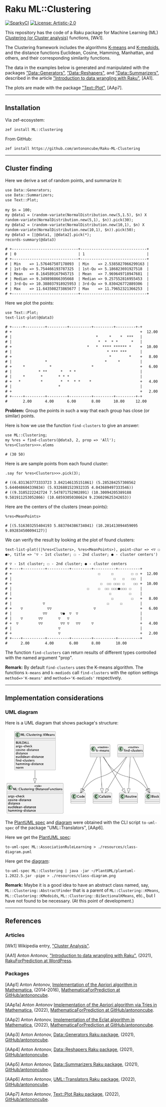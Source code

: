 # Raku ML::Clustering

[![SparkyCI](http://sparrowhub.io:2222/project/gh-antononcube-Raku-ML-Clustering/badge)](http://sparrowhub.io:2222)
[![License: Artistic-2.0](https://img.shields.io/badge/License-Artistic%202.0-0298c3.svg)](https://opensource.org/licenses/Artistic-2.0)

This repository has the code of a Raku package for
Machine Learning (ML)
[Clustering (or Cluster analysis)](https://en.wikipedia.org/wiki/Cluster_analysis)
functions, [Wk1].

The Clustering framework includes the algorithms 
[K-means](https://en.wikipedia.org/wiki/K-means_clustering) 
and 
[K-medoids](https://en.wikipedia.org/wiki/K-medoids), 
and the distance functions Euclidean, Cosine, Hamming, Manhattan, and others,
and their corresponding similarity functions.

The data in the examples below is generated and manipulated with the packages
["Data::Generators"](https://raku.land/zef:antononcube/Data::Generators),
["Data::Reshapers"](https://raku.land/zef:antononcube/Data::Reshapers), and
["Data::Summarizers"](https://raku.land/zef:antononcube/Data::Summarizers), described in the article
["Introduction to data wrangling with Raku"](https://rakuforprediction.wordpress.com/2021/12/31/introduction-to-data-wrangling-with-raku/),
[AA1].

The plots are made with the package
["Text::Plot"](https://raku.land/zef:antononcube/Text::Plot), [AAp7].

-------

## Installation

Via zef-ecosystem:

```shell
zef install ML::Clustering
```

From GitHub:

```shell
zef install https://github.com/antononcube/Raku-ML-Clustering
```

-------

## Cluster finding 

Here we derive a set of random points, and summarize it:

```perl6
use Data::Generators;
use Data::Summarizers;
use Text::Plot;

my $n = 100;
my @data1 = (random-variate(NormalDistribution.new(5,1.5), $n) X random-variate(NormalDistribution.new(5,1), $n)).pick(30);
my @data2 = (random-variate(NormalDistribution.new(10,1), $n) X random-variate(NormalDistribution.new(10,1), $n)).pick(50);
my @data3 = [|@data1, |@data2].pick(*);
records-summary(@data3)
```
```
# +------------------------------+------------------------------+
# | 0                            | 1                            |
# +------------------------------+------------------------------+
# | Min    => 1.576467507178093  | Min    => 2.5385827066299163 |
# | 1st-Qu => 5.754466193787325  | 1st-Qu => 5.186823691927518  |
# | Mean   => 8.164589167945715  | Mean   => 7.969649718947681  |
# | Median => 9.349898866395668  | Median => 9.257552816955453  |
# | 3rd-Qu => 10.388037918925953 | 3rd-Qu => 9.830426772889306  |
# | Max    => 11.643508273865677 | Max    => 11.79652321366253  |
# +------------------------------+------------------------------+
```

Here we plot the points:

```perl6
use Text::Plot;
text-list-plot(@data3)
```
```
# +-----+---------+---------+----------+---------+---------+-+       
# +                                                          +  12.00
# |                                      *     *    *  ***   |       
# |                                       *  *  * *      *   |       
# +                                  *   *  **** ****** *    +  10.00
# |                                           * *** ***      |       
# +                                            *        *    +   8.00
# |               *                          *     *         |       
# +     *           *                  *                     +   6.00
# |            * **      *   * *                             |       
# |     *       *       * * *                                |       
# +   *         *        *  *  * *    *                      +   4.00
# |                     *                                    |       
# +                                                          +   2.00
# +-----+---------+---------+----------+---------+---------+-+       
#       2.00      4.00      6.00       8.00      10.00     12.00
```

**Problem:** Group the points in such a way that each group has close (or similar) points.

Here is how we use the function `find-clusters` to give an answer:

```perl6
use ML::Clustering;
my %res = find-clusters(@data3, 2, prop => 'All');
%res<Clusters>>>.elems
```
```
# (30 50)
```

Here is are sample points from each found cluster:

```perl6
.say for %res<Clusters>>>.pick(3);
```
```
# ((6.831363773333723 3.842146135151861) (5.285284257308562 5.644048604339834) (5.9326801523932335 4.043689497333546))
# ((9.3105222242724 7.547871752902891) (10.30094205389188 9.581911253052866) (10.68593050386624 9.236029625342653))
```

Here are the centers of the clusters (mean points):

```perl6
%res<MeanPoints>
```
```
# [(5.516303255404193 5.883704386734041) (10.201413094459095 9.892834500094127)]
```

We can verify the result by looking at the plot of found clusters:

```perl6
text-list-plot((|%res<Clusters>, %res<MeanPoints>), point-char => <▽ ☐ ●>, title => '▽ - 1st cluster; ☐ - 2nd cluster; ● - cluster centers')
```
```
# ▽ - 1st cluster; ☐ - 2nd cluster; ● - cluster centers    
# +----+----------+----------+---------+----------+----------+       
# +                                       ☐     ☐        ☐ ☐ +  12.00
# |                                              ☐   ☐   ☐☐  |       
# +                                        ☐  ☐☐ ☐☐☐ ☐    ☐☐ +  10.00
# |                                  ☐    ☐  ☐☐ ☐☐☐●☐☐☐ ☐    |       
# |                                            ☐        ☐    |       
# +                                             ☐        ☐   +   8.00
# |              ▽                            ☐     ☐        |       
# +    ▽           ▽▽                   ▽                    +   6.00
# |              ▽▽      ▽●  ▽  ▽                            |       
# |    ▽       ▽▽       ▽   ▽                                |       
# +  ▽         ▽▽        ▽▽ ▽   ▽▽     ▽                     +   4.00
# |                     ▽                                    |       
# +                     ▽                                    +   2.00
# +----+----------+----------+---------+----------+----------+       
#      2.00       4.00       6.00      8.00       10.00
```

The function `find-clusters` can return results of different types controlled with the named argument "prop".

**Remark:** By default `find-clusters` uses the K-means algorithm. The functions `k-means` and `k-mediods`
call `find-clusters` with the option settings `method=>'K-means'` and `method=>'K-mediods'` respectively.


-------

## Implementation considerations

### UML diagram

Here is a UML diagram that shows package's structure:

![](./resources/class-diagram.png)


The
[PlantUML spec](./resources/class-diagram.puml)
and
[diagram](./resources/class-diagram.png)
were obtained with the CLI script `to-uml-spec` of the package "UML::Translators", [AAp6].

Here we get the [PlantUML spec](./resources/class-diagram.puml):

```shell
to-uml-spec ML::AssociationRuleLearning > ./resources/class-diagram.puml
```

Here get the [diagram](./resources/class-diagram.png):

```shell
to-uml-spec ML::Clustering | java -jar ~/PlantUML/plantuml-1.2022.5.jar -pipe > ./resources/class-diagram.png
```

**Remark:** Maybe it is a good idea to have an abstract class named, say,
`ML::Clustering::AbstractFinder` that is a parent of
`ML::Clustering::KMeans`, `ML::Clustering::KMedoids`, `ML::Clustering::BiSectionalKMeans`, etc.,
but I have not found to be necessary. (At this point of development.)

-------

## References

### Articles

[Wk1] Wikipedia entry, ["Cluster Analysis"](https://en.wikipedia.org/wiki/Cluster_analysis).

[AA1] Anton Antonov,
["Introduction to data wrangling with Raku"](https://rakuforprediction.wordpress.com/2021/12/31/introduction-to-data-wrangling-with-raku/),
(2021),
[RakuForPrediction at WordPress](https://rakuforprediction.wordpress.com).

### Packages

[AAp1] Anton Antonov,
[Implementation of the Apriori algorithm in Mathematica](https://github.com/antononcube/MathematicaForPrediction/blob/master/AprioriAlgorithm.m),
(2014-2016),
[MathematicaForPrediction at GitHub/antononcube](https://github.com/antononcube/MathematicaForPrediction/).

[AAp1a] Anton Antonov
[Implementation of the Apriori algorithm via Tries in Mathematica](https://github.com/antononcube/MathematicaForPrediction/blob/master/Misc/AprioriAlgorithmViaTries.m),
(2022),
[MathematicaForPrediction at GitHub/antononcube](https://github.com/antononcube/MathematicaForPrediction/).

[AAp2] Anton Antonov,
[Implementation of the Eclat algorithm in Mathematica](https://github.com/antononcube/MathematicaForPrediction/blob/master/EclatAlgorithm.m),
(2022),
[MathematicaForPrediction at GitHub/antononcube](https://github.com/antononcube/MathematicaForPrediction/).

[AAp3] Anton Antonov,
[Data::Generators Raku package](https://github.com/antononcube/Raku-Data-Generators),
(2021),
[GitHub/antononcube](https://github.com/antononcube).

[AAp4] Anton Antonov,
[Data::Reshapers Raku package](https://github.com/antononcube/Raku-Data-Reshapers),
(2021),
[GitHub/antononcube](https://github.com/antononcube).

[AAp5] Anton Antonov,
[Data::Summarizers Raku package](https://github.com/antononcube/Raku-Data-Summarizers),
(2021),
[GitHub/antononcube](https://github.com/antononcube).

[AAp6] Anton Antonov,
[UML::Translators Raku package](https://github.com/antononcube/Raku-UML-Translators),
(2022),
[GitHub/antononcube](https://github.com/antononcube).

[AAp7] Anton Antonov,
[Text::Plot Raku package](https://raku.land/zef:antononcube/Text::Plot),
(2022),
[GitHub/antononcube](https://github.com/antononcube).
